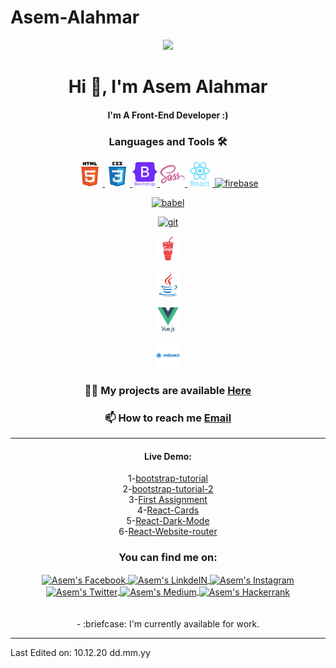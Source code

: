 # Asem-Alahmar
<div align="center">
<img src="https://i.imgur.com/8MupZHY.gif" width="400px" />
<br>

# Hi 👋, I'm **Asem Alahmar**

####  I'm A Front-End Developer :)


### Languages and Tools 🛠 
<a href="https://www.w3.org/html/" target="_blank"> <img src="https://raw.githubusercontent.com/devicons/devicon/master/icons/html5/html5-original-wordmark.svg" alt="html5" width="40" height="40"/> </a> 
<a href="https://www.w3schools.com/css/" target="_blank"> <img src="https://raw.githubusercontent.com/devicons/devicon/master/icons/css3/css3-original-wordmark.svg" alt="css3" width="40" height="40"/> </a>
<a href="https://getbootstrap.com" target="_blank"> 
 <img src="https://raw.githubusercontent.com/devicons/devicon/master/icons/bootstrap/bootstrap-plain-wordmark.svg" alt="bootstrap" width="40" height="40"/> </a> 
<a href="https://sass-lang.com" target="_blank"> <img src="https://raw.githubusercontent.com/devicons/devicon/master/icons/sass/sass-original.svg" alt="sass" width="40" height="40"/> </a> 
</a> <a href="https://reactjs.org/" target="_blank"> <img src="https://raw.githubusercontent.com/devicons/devicon/master/icons/react/react-original-wordmark.svg" alt="react" width="40" height="40"/> </a> 
<a href="https://firebase.google.com/" target="_blank"> <img src="https://www.vectorlogo.zone/logos/firebase/firebase-icon.svg" alt="firebase" width="40" height="40"/> </a> 


<a href="https://babeljs.io/" target="_blank"> 
 <img src="https://www.vectorlogo.zone/logos/babeljs/babeljs-icon.svg" alt="babel" width="40" height="40"/> </a>  

<a href="https://git-scm.com/" target="_blank"> <img src="https://www.vectorlogo.zone/logos/git-scm/git-scm-icon.svg" alt="git" width="40" height="40"/> </a> 

<a href="https://gulpjs.com" target="_blank"> <img src="https://raw.githubusercontent.com/devicons/devicon/master/icons/gulp/gulp-plain.svg" alt="gulp" width="40" height="40"/> </a> 

<a href="https://www.java.com" target="_blank"> <img src="https://raw.githubusercontent.com/devicons/devicon/master/icons/java/java-original.svg" alt="java" width="40" height="40"/> 

<a href="https://vuejs.org/" target="_blank"> <img src="https://raw.githubusercontent.com/devicons/devicon/master/icons/vuejs/vuejs-original-wordmark.svg" alt="vuejs" width="40" height="40"/> </a> 

<a href="https://webpack.js.org" target="_blank"> <img src="https://raw.githubusercontent.com/devicons/devicon/d00d0969292a6569d45b06d3f350f463a0107b0d/icons/webpack/webpack-original-wordmark.svg" alt="webpack" width="40" height="40"/> </a> 


### 👨‍💻 My projects are available [Here](https://github.com/asem-alahmar?tab=repositories)

### 📫 How to reach me [Email](**mo.asem.alahmar@gmail.com**)
---------------
#### Live Demo:
1-[bootstrap-tutorial](https://bootstrap-tutorial.vercel.app) <br>
2-[bootstrap-tutorial-2](https://asem.vercel.app) <br>
3-[First Assignment](https://decor-five.vercel.app) <br>
4-[React-Cards](https://react-cards-psi-six.vercel.app/#) <br>
5-[React-Dark-Mode](https://react-dark-mode1.vercel.app/) <br>
6-[React-Website-router](https://react-website-router.vercel.app) <br>

 
### You can find me on:
<div align="center" >
<a href="https://www.facebook.com/asem.alahmar/" >
  <img align="center" alt="Asem's Facebook" width="22px" src="https://cdn.jsdelivr.net/npm/simple-icons@v3/icons/facebook.svg" />
</a>  
<a href="https://www.linkedin.com/in/mohamad-asem-alahmar/" >
  <img align="center" alt="Asem's LinkdeIN" width="22px" src="https://cdn.jsdelivr.net/npm/simple-icons@v3/icons/linkedin.svg" />
</a>
<a href="https://www.instagram.com/asem.a.h/" >
  <img align="center" alt="Asem's Instagram" width="22px" src="https://cdn.jsdelivr.net/npm/simple-icons@v3/icons/instagram.svg" />
</a>
<a href="https://twitter.com/Asem_Alahmar" >
  <img align="center" alt="Asem's Twitter" width="22px" src="https://cdn.jsdelivr.net/npm/simple-icons@v3/icons/twitter.svg" />
</a>
<a href="https://medium.com/@asem-alahmar" >
  <img align="center" alt="Asem's Medium" width="22px" src="https://cdn.jsdelivr.net/npm/simple-icons@v3/icons/medium.svg" />
</a>
<a href="https://www.hackerrank.com/AsemAlahmar" >
  <img align="center" alt="Asem's Hackerrank" width="22px" src="https://cdn.jsdelivr.net/npm/simple-icons@v3/icons/hackerrank.svg" />
</a>
<br>
<br>
<br>
- :briefcase: I'm currently available for work.
</div>
</div>



--------

Last Edited on: 10.12.20
 		dd.mm.yy

